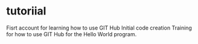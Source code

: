 # tutoriial
Fisrt account for learning how to use GIT Hub
Initial code creation
Training for how to use GIT Hub for the Hello World program.
